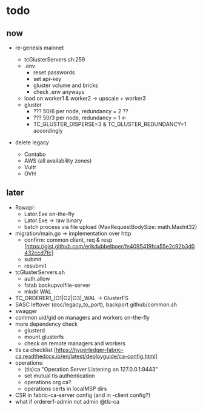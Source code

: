# todo

## now

* re-genesis mainnet
  * tcGlusterServers.sh:259
  * .env
    * reset passwords
    * set api-key
    * gluster volume and bricks
    * check .env anyways
  * load on worker1 & worker2 -> upscale + worker3
  * gluster
    * ??? 50/6 per node, redundancy = 2 ??
    * ??? 50/3 per node, redundancy = 1 <-
    * TC_GLUSTER_DISPERSE=3 & TC_GLUSTER_REDUNDANCY=1 accordingly

* delete legacy
  * Contabo
  * AWS (all availability zones)
  * Vultr
  * OVH

## later

* Rawapi:
  * Lator.Exe on-the-fly
  * Lator.Exe -> raw binary
  * batch process via file upload (MaxRequestBodySize: math.MaxInt32)
* migration/main.go -> implementation over http
  * confirm: common client, req & resp [https://gist.github.com/erikdubbelboer/fe4095419fca55e2c92b3d0432ccd7fc]
  * submit
  * resubmit
* tcGlusterServers.sh
  * auth.allow
  * fstab backupvolfile-server
  * mkdir WAL
* TC_ORDERER1_(O1|O2|O3)_WAL -> GlusterFS
* SASC leftover (doc/legacy_to_port), backport github/common.sh
* swagger
* common uid/gid on managers and workers on-the-fly
* more dependency check
  * glusterd
  * mount.glusterfs
  * check on remote managers and workers
* tls ca checklist [https://hyperledger-fabric-ca.readthedocs.io/en/latest/deployguide/ca-config.html]
* operations:
  * (tls)ca "Operation Server Listening on 127.0.0.1:9443"
  * set mutual tls authentication
  * operations org ca?
  * operations certs in localMSP dirs
* CSR in fabric-ca-server config (and in -client config?)
* what if orderer1-admin not admin @tls-ca
